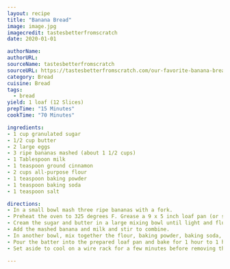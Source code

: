 ```yaml
---
layout: recipe
title: "Banana Bread" 
image: image.jpg
imagecredit: tastesbetterfromscratch
date: 2020-01-01

authorName: 
authorURL: 
sourceName: tastesbetterfromscratch
sourceURL: https://tastesbetterfromscratch.com/our-favorite-banana-bread/
category: Bread
cuisine: Bread 
tags:
  - bread
yield: 1 loaf (12 Slices)
prepTime: "15 Minutes"
cookTime: "70 Minutes"

ingredients:
- 1 cup granulated sugar
- 1/2 cup butter
- 2 large eggs
- 3 ripe bananas mashed (about 1 1/2 cups)
- 1 Tablespoon milk
- 1 teaspoon ground cinnamon
- 2 cups all-purpose flour
- 1 teaspoon baking powder
- 1 teaspoon baking soda
- 1 teaspoon salt

directions:
- In a small bowl mash three ripe bananas with a fork.
- Preheat the oven to 325 degrees F. Grease a 9 x 5 inch loaf pan (or similar size loaf pan). I also like to line the bottom of the pan with a small piece of parchment or wax paper.
- Cream the sugar and butter in a large mixing bowl until light and fluffy. Add the eggs one at a time, mixing after each addition. 
- Add the mashed banana and milk and stir to combine. 
- In another bowl, mix together the flour, baking powder, baking soda, cinnamon and salt. Add to the wet ingredients and stir everything just until combined. 
- Pour the batter into the prepared loaf pan and bake for 1 hour to 1 hour 10 minutes, or until a toothpick inserted in the center comes out clean. 
- Set aside to cool on a wire rack for a few minutes before removing the bread from the pan and allowing it to cool completely.

---
```


